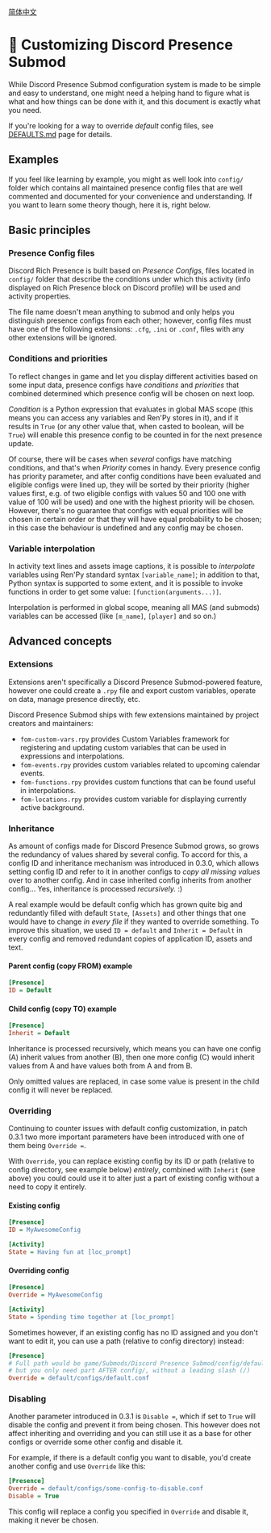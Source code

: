 [简体中文](/doc/CUSTOMIZING_zhCN.md)

# 🔧 Customizing Discord Presence Submod

While Discord Presence Submod configuration system is made to be simple and easy
to understand, one might need a helping hand to figure what is what and how
things can be done with it, and this document is exactly what you need.

If you're looking for a way to override *default* config files, see
[DEFAULTS.md](DEFAULTS.md) page for details.

## Examples

If you feel like learning by example, you might as well look into `config/`
folder which contains all maintained presence config files that are well
commented and documented for your convenience and understanding. If you want to
learn some theory though, here it is, right below.

## Basic principles

### Presence Config files

Discord Rich Presence is built based on *Presence Configs*, files located in
`config/` folder that describe the conditions under which this activity (info
displayed on Rich Presence block on Discord profile) will be used and activity
properties.

The file name doesn't mean anything to submod and only helps you distinguish
presence configs from each other; however, config files must have one of the
following extensions: `.cfg`, `.ini` or `.conf`, files with any other extensions
will be ignored.

### Conditions and priorities

To reflect changes in game and let you display different activities based on
some input data, presence configs have *conditions* and *priorities* that
combined determined which presence config will be chosen on next loop.

*Condition* is a Python expression that evaluates in global MAS scope (this
means you can access any variables and Ren'Py stores in it), and if it results
in `True` (or any other value that, when casted to boolean, will be `True`) will
enable this presence config to be counted in for the next presence update.

Of course, there will be cases when *several* configs have matching conditions,
and that's when *Priority* comes in handy. Every presence config has priority
parameter, and after config conditions have been evaluated and eligible configs
were lined up, they will be sorted by their priority (higher values first, e.g.
of two eligible configs with values 50 and 100 one with value of 100 will be
used) and one with the highest priority will be chosen. However, there's no
guarantee that configs with equal priorities will be chosen in certain order
or that they will have equal probability to be chosen; in this case the
behaviour is undefined and any config may be chosen.

### Variable interpolation

In activity text lines and assets image captions, it is possible to
*interpolate* variables using Ren'Py standard syntax `[variable_name]`; in
addition to that, Python syntax is supported to some extent, and it is possible
to invoke functions in order to get some value: `[function(arguments...)]`.

Interpolation is performed in global scope, meaning all MAS (and submods)
variables can be accessed (like `[m_name]`, `[player]` and so on.)

## Advanced concepts

### Extensions

Extensions aren't specifically a Discord Presence Submod-powered feature,
however one could create a `.rpy` file and export custom variables, operate on
data, manage presence directly, etc.

Discord Presence Submod ships with few extensions maintained by project creators
and maintainers:

* `fom-custom-vars.rpy` provides Custom Variables framework for registering and
  updating custom variables that can be used in expressions and interpolations.
* `fom-events.rpy` provides custom variables related to upcoming calendar
  events.
* `fom-functions.rpy` provides custom functions that can be found useful in
  interpolations.
* `fom-locations.rpy` provides custom variable for displaying currently active
  background.

### Inheritance

As amount of configs made for Discord Presence Submod grows, so grows the
redundancy of values shared by several config. To accord for this, a config ID
and inheritance mechanism was introduced in 0.3.0, which allows setting config
ID and refer to it in another configs to *copy all missing values* over to
another config. And in case inherited config inherits from another config...
Yes, inheritance is processed *recursively.* :)

A real example would be default config which has grown quite big and
redundantly filled with default `State`, `[Assets]` and other things that one
would have to change *in every file* if they wanted to override something. To
improve this situation, we used `ID = default` and `Inherit = Default` in every
config and removed redundant copies of application ID, assets and text.

#### Parent config (copy FROM) example

```ini
[Presence]
ID = Default
```

#### Child config (copy TO) example

```ini
[Presence]
Inherit = Default
```

Inheritance is processed recursively, which means you can have one config (A)
inherit values from another (B), then one more config (C) would inherit values
from A and have values both from A and from B.

Only omitted values are replaced, in case some value is present in the child
config it will never be replaced.

### Overriding

Continuing to counter issues with default config customization, in patch 0.3.1
two more important parameters have been introduced with one of them being
`Override =`.

With `Override`, you can replace existing config by its ID or path (relative to
config directory, see example below) *entirely*, combined with `Inherit` (see
above) you could could use it to alter just a part of existing config without
a need to copy it entirely.

#### Existing config

```ini
[Presence]
ID = MyAwesomeConfig

[Activity]
State = Having fun at [loc_prompt]
```

#### Overriding config

```ini
[Presence]
Override = MyAwesomeConfig

[Activity]
State = Spending time together at [loc_prompt]
```

Sometimes however, if an existing config has no ID assigned and you don't want
to edit it, you can use a path (relative to config directory) instead:

```ini
[Presence]
# Full path would be game/Submods/Discord Presence Submod/config/default/...
# but you only need part AFTER config/, without a leading slash (/)
Override = default/configs/default.conf
```

### Disabling

Another parameter introduced in 0.3.1 is `Disable =`, which if set to `True`
will disable the config and prevent it from being chosen. This however does not
affect inheriting and overriding and you can still use it as a base for other
configs or override some other config and disable it.

For example, if there is a default config you want to disable, you'd create
another config and use `Override` like this:

```ini
[Presence]
Override = default/configs/some-config-to-disable.conf
Disable = True
```

This config will replace a config you specified in `Override` and disable it,
making it never be chosen.